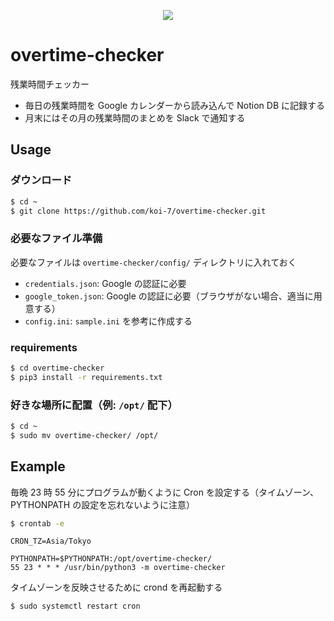 <p align="center">
  <img src="https://github.com/koi-7/overtime-checker/assets/61448492/651d4b05-3008-42d3-afce-cbf7a89f7148">
</p>

# overtime-checker

残業時間チェッカー

- 毎日の残業時間を Google カレンダーから読み込んで Notion DB に記録する
- 月末にはその月の残業時間のまとめを Slack で通知する

## Usage

### ダウンロード

``` bash
$ cd ~
$ git clone https://github.com/koi-7/overtime-checker.git
```

### 必要なファイル準備

必要なファイルは `overtime-checker/config/` ディレクトリに入れておく

- `credentials.json`: Google の認証に必要
- `google_token.json`: Google の認証に必要（ブラウザがない場合、適当に用意する）
- `config.ini`: `sample.ini` を参考に作成する

### requirements

``` bash
$ cd overtime-checker
$ pip3 install -r requirements.txt
```

### 好きな場所に配置（例: `/opt/` 配下）

``` bash
$ cd ~
$ sudo mv overtime-checker/ /opt/
```

## Example

毎晩 23 時 55 分にプログラムが動くように Cron を設定する（タイムゾーン、PYTHONPATH の設定を忘れないように注意）

``` bash
$ crontab -e
```

```
CRON_TZ=Asia/Tokyo

PYTHONPATH=$PYTHONPATH:/opt/overtime-checker/
55 23 * * * /usr/bin/python3 -m overtime-checker
```

タイムゾーンを反映させるために crond を再起動する

``` bash
$ sudo systemctl restart cron
```
